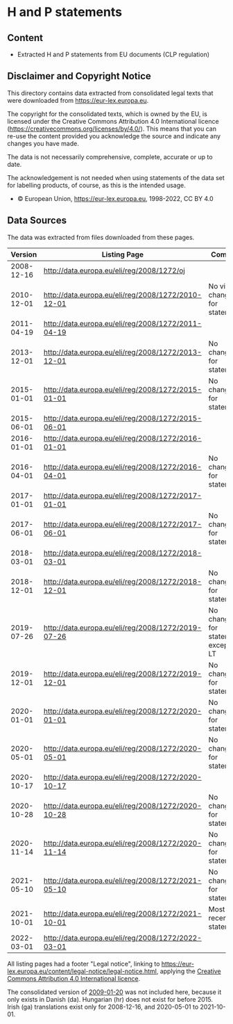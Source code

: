 # H and P statements



## Content

- Extracted H and P statements from EU documents (CLP regulation)



## Disclaimer and Copyright Notice

This directory contains data extracted from consolidated legal texts that were downloaded from <https://eur-lex.europa.eu>.

The copyright for the consolidated texts, which is owned by the EU, is licensed under the Creative Commons Attribution 4.0 International licence (<https://creativecommons.org/licenses/by/4.0/>). This means that you can re-use the content provided you acknowledge the source and indicate any changes you have made.

The data is not necessarily comprehensive, complete, accurate or up to date.

The acknowledgement is not needed when using statements of the data set for labelling products, of course, as this is the intended usage.

- © European Union, https://eur-lex.europa.eu, 1998-2022, CC BY 4.0



## Data Sources

The data was extracted from files downloaded from these pages.

Version | Listing Page | Comment
---|---|---
2008-12-16 | <http://data.europa.eu/eli/reg/2008/1272/oj>
2010-12-01 | <http://data.europa.eu/eli/reg/2008/1272/2010-12-01> | No visible changes for statements
2011-04-19 | <http://data.europa.eu/eli/reg/2008/1272/2011-04-19>
2013-12-01 | <http://data.europa.eu/eli/reg/2008/1272/2013-12-01> | No changes for statements
2015-01-01 | <http://data.europa.eu/eli/reg/2008/1272/2015-01-01> | No changes for statements
2015-06-01 | <http://data.europa.eu/eli/reg/2008/1272/2015-06-01>
2016-01-01 | <http://data.europa.eu/eli/reg/2008/1272/2016-01-01> |
2016-04-01 | <http://data.europa.eu/eli/reg/2008/1272/2016-04-01> | No changes for statements
2017-01-01 | <http://data.europa.eu/eli/reg/2008/1272/2017-01-01> |
2017-06-01 | <http://data.europa.eu/eli/reg/2008/1272/2017-06-01> | No changes for statements
2018-03-01 | <http://data.europa.eu/eli/reg/2008/1272/2018-03-01> |
2018-12-01 | <http://data.europa.eu/eli/reg/2008/1272/2018-12-01> | No changes for statements
2019-07-26 | <http://data.europa.eu/eli/reg/2008/1272/2019-07-26> | No changes for statements, except for LT
2019-12-01 | <http://data.europa.eu/eli/reg/2008/1272/2019-12-01> | No changes for statements
2020-01-01 | <http://data.europa.eu/eli/reg/2008/1272/2020-01-01> | No changes for statements
2020-05-01 | <http://data.europa.eu/eli/reg/2008/1272/2020-05-01> | No changes for statements
2020-10-17 | <http://data.europa.eu/eli/reg/2008/1272/2020-10-17> |
2020-10-28 | <http://data.europa.eu/eli/reg/2008/1272/2020-10-28> | No changes for statements
2020-11-14 | <http://data.europa.eu/eli/reg/2008/1272/2020-11-14> | No changes for statements
2021-05-10 | <http://data.europa.eu/eli/reg/2008/1272/2021-05-10> | No changes for statements
2021-10-01 | <http://data.europa.eu/eli/reg/2008/1272/2021-10-01> | Most-recent statements
2022-03-01 | <http://data.europa.eu/eli/reg/2008/1272/2022-03-01> |

All listing pages had a footer "Legal notice", linking to <https://eur-lex.europa.eu/content/legal-notice/legal-notice.html>, applying the [Creative Commons Attribution 4.0 International licence](https://creativecommons.org/licenses/by/4.0/).

The consolidated version of [2009-01-20](http://data.europa.eu/eli/reg/2008/1272/2009-01-20) was not included here, because it only exists in Danish (da). Hungarian (hr) does not exist for before 2015. Irish (ga) translations exist only for 2008-12-16, and 2020-05-01 to 2021-10-01.